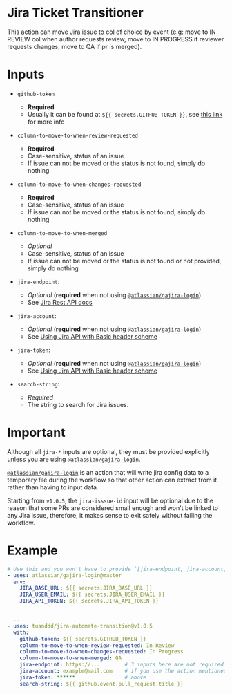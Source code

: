 # Jira Ticket Transitioner

This action can move Jira issue to col of choice by event (e.g: move to IN REVIEW col when author requests review, move to IN PROGRESS if reviewer requests changes, move to QA if pr is merged).

# Inputs

- `github-token`

  - **Required**
  - Usually it can be found at `${{ secrets.GITHUB_TOKEN }}`, see [this link](https://help.github.com/en/actions/configuring-and-managing-workflows/authenticating-with-the-github_token) for more info

- `column-to-move-to-when-review-requested`
  - **Required**
  - Case-sensitive, status of an issue
  - If issue can not be moved or the status is not found, simply do nothing
- `column-to-move-to-when-changes-requested`
  - **Required**
  - Case-sensitive, status of an issue
  - If issue can not be moved or the status is not found, simply do nothing
- `column-to-move-to-when-merged`
  - _Optional_
  - Case-sensitive, status of an issue
  - If issue can not be moved or the status is not found or not provided, simply do nothing
- `jira-endpoint`:
  - _Optional_ (**required** when not using [`@atlassian/gajira-login`](https://github.com/atlassian/gajira-login))
  - See [Jira Rest API docs](https://developer.atlassian.com/cloud/jira/platform/rest/v3/#version)
- `jira-account`:
  - _Optional_ (**required** when not using [`@atlassian/gajira-login`](https://github.com/atlassian/gajira-login))
  - See [Using Jira API with Basic header scheme](https://developer.atlassian.com/cloud/jira/platform/basic-auth-for-rest-apis/)
- `jira-token`:
  - _Optional_ (**required** when not using [`@atlassian/gajira-login`](https://github.com/atlassian/gajira-login))
  - See [Using Jira API with Basic header scheme](https://developer.atlassian.com/cloud/jira/platform/basic-auth-for-rest-apis/)
- `search-string`:
  - _Required_
  - The string to search for Jira issues.

# Important

Although all `jira-*` inputs are optional, they must be provided explicitly unless you are using [`@atlassian/gajira-login`](https://github.com/atlassian/gajira-login).

[`@atlassian/gajira-login`](https://github.com/atlassian/gajira-login) is an action that will write jira config data to a temporary file during the workflow so that other action can extract from it rather than having to input data.

Starting from `v1.0.5`, the `jira-isssue-id` input will be optional due to the reason that some PRs are considered small enough and won't be linked to any Jira issue, therefore, it makes sense to exit safely without failing the workflow.

# Example

```yml
# Use this and you won't have to provide `[jira-endpoint, jira-account, jira-token]` down there
- uses: atlassian/gajira-login@master
  env:
    JIRA_BASE_URL: ${{ secrets.JIRA_BASE_URL }}
    JIRA_USER_EMAIL: ${{ secrets.JIRA_USER_EMAIL }}
    JIRA_API_TOKEN: ${{ secrets.JIRA_API_TOKEN }}


  ...
- uses: tuanddd/jira-automate-transition@v1.0.5
  with:
    github-token: ${{ secrets.GITHUB_TOKEN }}
    column-to-move-to-when-review-requested: In Review
    column-to-move-to-when-changes-requested: In Progress
    column-to-move-to-when-merged: QA
    jira-endpoint: https://...        # 3 inputs here are not required
    jira-account: example@mail.com    # if you use the action mentioned
    jira-token: ******                # above
    search-string: ${{ github.event.pull_request.title }}
```
